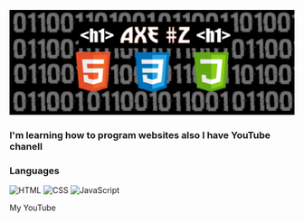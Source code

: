 [![Header](https://github.com/1-A-X-E-1/1-a-x-e-1/blob/main/assets/20220124_153912.png)](https://www.youtube.com/channel/UCWSPDorB5Z6h295m8AnatdA)


### I'm learning how to program websites also I have YouTube chanell


### Languages
![HTML](https://img.shields.io/badge/-HTML-6d0600?style=for-the-badge&logo=HTML5&logoColor=E34F26)
![CSS](https://img.shields.io/badge/-CSS-C0C0C0?style=for-the-badge&logo=CSS3&logoColor=1572B6)
![JavaScript](https://img.shields.io/badge/-JavaScript-000000?style=for-the-badge&logo=JavaScript&logoColor=F7DF1E)

My YouTube


